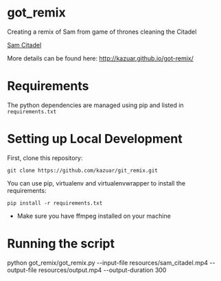 # got_remix

Creating a remix of Sam from game of thrones cleaning the Citadel

[Sam Citadel](https://www.youtube.com/watch?v=azU3I1rwNv8)

More details can be found here: http://kazuar.github.io/got-remix/

Requirements
============

The python dependencies are managed using pip and listed in
`requirements.txt`

Setting up Local Development
============================

First, clone this repository:

    git clone https://github.com/kazuar/git_remix.git

You can use pip, virtualenv and virtualenvwrapper to install the requirements:

    pip install -r requirements.txt

* Make sure you have ffmpeg installed on your machine

Running the script
==================

python got_remix/got_remix.py --input-file resources/sam_citadel.mp4 --output-file resources/output.mp4 --output-duration 300
